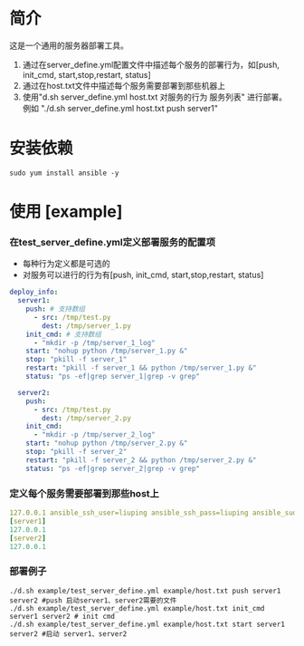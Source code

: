 # 简介
这是一个通用的服务器部署工具。  
1. 通过在server_define.yml配置文件中描述每个服务的部署行为，如[push, init_cmd, start,stop,restart, status]
2. 通过在host.txt文件中描述每个服务需要部署到那些机器上
3. 使用"d.sh server_define.yml host.txt 对服务的行为 服务列表" 进行部署。例如 "./d.sh server_define.yml host.txt push server1"
 
# 安装依赖
```shell script
sudo yum install ansible -y
```

# 使用 [example]  
### 在test_server_define.yml定义部署服务的配置项
* 每种行为定义都是可选的  
* 对服务可以进行的行为有[push, init_cmd, start,stop,restart, status]
```yaml
deploy_info:
  server1:
    push: # 支持数组
      - src: /tmp/test.py
        dest: /tmp/server_1.py
    init_cmd: # 支持数组
      - "mkdir -p /tmp/server_1_log"
    start: "nohup python /tmp/server_1.py &"
    stop: "pkill -f server_1"
    restart: "pkill -f server_1 && python /tmp/server_1.py &"
    status: "ps -ef|grep server_1|grep -v grep"

  server2:
    push:
      - src: /tmp/test.py
        dest: /tmp/server_2.py
    init_cmd: 
      - "mkdir -p /tmp/server_2_log"
    start: "nohup python /tmp/server_2.py &"
    stop: "pkill -f server_2"
    restart: "pkill -f server_2 && python /tmp/server_2.py &"
    status: "ps -ef|grep server_2|grep -v grep"

```

### 定义每个服务需要部署到那些host上
```yaml
127.0.0.1 ansible_ssh_user=liuping ansible_ssh_pass=liuping ansible_sudo_pass=liuping
[server1]
127.0.0.1
[server2]
127.0.0.1
```

### 部署例子
```shell script
./d.sh example/test_server_define.yml example/host.txt push server1 server2 #push 启动server1、server2需要的文件
./d.sh example/test_server_define.yml example/host.txt init_cmd server1 server2 # init cmd 
./d.sh example/test_server_define.yml example/host.txt start server1 server2 #启动 server1、server2
```